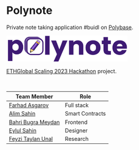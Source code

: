 # Polynote

Private note taking application #buidl on [Polybase](https://polybase.xyz/).

<img style="width: 320px" src="https://raw.githubusercontent.com/itublockchain/polynote-scaling2023/master/docs/logo.png">

[ETHGlobal Scaling 2023 Hackathon](https://ethglobal.com/events/scaling2023) project.

<br/>

| Team Member                                           | Role            |
| ----------------------------------------------------- | --------------- |
| [Farhad Asgarov](https://twitter.com/asgarovf)        | Full stack      |
| [Alim Sahin](https://twitter.com/aalimsahin)          | Smart Contracts |
| [Bahri Bugra Meydan](https://twitter.com/weckleth)    | Frontend        |
| [Eylul Sahin](https://twitter.com/eyllshn007)         | Designer        |
| [Feyzi Taylan Unal](https://twitter.com/unalf_Taylan) | Research        |
